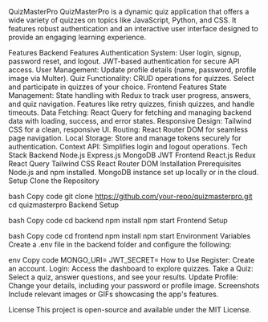 QuizMasterPro
QuizMasterPro is a dynamic quiz application that offers a wide variety of quizzes on topics like JavaScript, Python, and CSS. It features robust authentication and an interactive user interface designed to provide an engaging learning experience.

Features
Backend Features
Authentication System:
User login, signup, password reset, and logout.
JWT-based authentication for secure API access.
User Management:
Update profile details (name, password, profile image via Multer).
Quiz Functionality:
CRUD operations for quizzes.
Select and participate in quizzes of your choice.
Frontend Features
State Management:
State handling with Redux to track user progress, answers, and quiz navigation.
Features like retry quizzes, finish quizzes, and handle timeouts.
Data Fetching:
React Query for fetching and managing backend data with loading, success, and error states.
Responsive Design:
Tailwind CSS for a clean, responsive UI.
Routing:
React Router DOM for seamless page navigation.
Local Storage:
Store and manage tokens securely for authentication.
Context API:
Simplifies login and logout operations.
Tech Stack
Backend
Node.js
Express.js
MongoDB
JWT
Frontend
React.js
Redux
React Query
Tailwind CSS
React Router DOM
Installation
Prerequisites
Node.js and npm installed.
MongoDB instance set up locally or in the cloud.
Setup
Clone the Repository

bash
Copy code
git clone https://github.com/your-repo/quizmasterpro.git
cd quizmasterpro
Backend Setup

bash
Copy code
cd backend
npm install
npm start
Frontend Setup

bash
Copy code
cd frontend
npm install
npm start
Environment Variables
Create a .env file in the backend folder and configure the following:

env
Copy code
MONGO_URI=<your-mongo-uri>
JWT_SECRET=<your-jwt-secret>
How to Use
Register: Create an account.
Login: Access the dashboard to explore quizzes.
Take a Quiz: Select a quiz, answer questions, and see your results.
Update Profile: Change your details, including your password or profile image.
Screenshots
Include relevant images or GIFs showcasing the app's features.

License
This project is open-source and available under the MIT License.